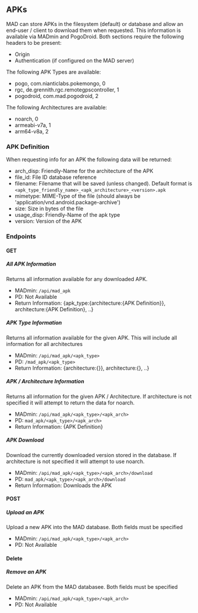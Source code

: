 ## APKs
MAD can store APKs in the filesystem (default) or database and allow an end-user / client to download them when requested. This information is available via MADmin and PogoDroid. Both sections require the following headers to be present:
 - Origin
 - Authentication (if configured on the MAD server)

The following APK Types are available:
 - pogo, com.nianticlabs.pokemongo, 0
 - rgc, de.grennith.rgc.remotegpscontroller, 1
 - pogodroid, com.mad.pogodroid, 2

The following Architectures are available:
 - noarch, 0
 - armeabi-v7a, 1
 - arm64-v8a, 2

### APK Definition
When requesting info for an APK the following data will be returned:
 - arch_disp: Friendly-Name for the architecture of the APK
 - file_id: File ID database reference
 - filename: Filename that will be saved (unless changed). Default format is `<apk_type_friendly_name>_<apk_architecture>_<version>.apk`
 - mimetype: MIME-Type of the file (should always be 'application/vnd.android.package-archive')
 - size: Size in bytes of the file
 - usage_disp: Friendly-Name of the apk type
 - version: Version of the APK

### Endpoints
#### GET
##### All APK Information
Returns all information available for any downloaded APK.
* MADmin: `/api/mad_apk`
* PD: Not Available
* Return Information: {apk_type:{architecture:{APK Definition}}, architecture:{APK Definition}, ..}

##### APK Type Information
Returns all information available for the given APK. This will include all information for all architectures
* MADmin: `/api/mad_apk/<apk_type>`
* PD: `/mad_apk/<apk_type>`
* Return Information: {architecture:{}}, architecture:{}, ..}

##### APK / Architecture Information
Returns all information for the given APK / Architecture. If architecture is not specified it will attempt to return the data for noarch.
* MADmin: `/api/mad_apk/<apk_type>/<apk_arch>`
* PD: `mad_apk/<apk_type>/<apk_arch>`
* Return Information: {APK Definition}

##### APK Download
Download the currently downloaded version stored in the database. If architecture is not specified it will attempt to use noarch.
* MADmin: `/api/mad_apk/<apk_type>/<apk_arch>/download`
* PD: `mad_apk/<apk_type>/<apk_arch>/download`
* Return Information: Downloads the APK

#### POST
##### Upload an APK
Upload a new APK into the MAD database. Both fields must be specified
* MADmin: `/api/mad_apk/<apk_type>/<apk_arch>`
* PD: Not Available

#### Delete
##### Remove an APK
Delete an APK from the MAD databasee. Both fields must be specified
* MADmin: `/api/mad_apk/<apk_type>/<apk_arch>`
* PD: Not Available
